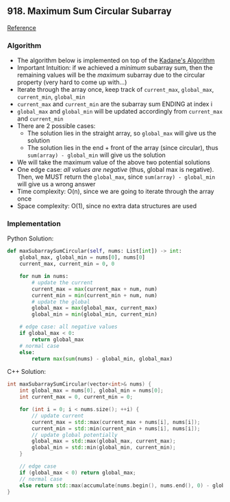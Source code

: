## 918. Maximum Sum Circular Subarray
[Reference](https://www.youtube.com/watch?v=fxT9KjakYPM)
### Algorithm
- The algorithm below is implemented on top of the [Kadane's Algorithm](https://itnext.io/kadanes-algorithm-identify-pattern-12d96ea3de24)
- Important Intuition: if we achieved a *minimum* subarray sum, then the remaining values will be the *maximum* subarray due to the circular property (very hard to come up with...)
- Iterate through the array once, keep track of `current_max`, `global_max`, `current_min`, `global_min`
- `current_max` and `current_min` are the subarray sum ENDING at index i
- `global_max` and `global_min` will be updated accordingly from `current_max` and `current_min`
- There are 2 possible cases:
    - The solution lies in the straight array, so `global_max` will give us the solution
    - The solution lies in the end + front of the array (since circular), thus `sum(array) - global_min` will give us the solution
- We will take the maximum value of the above two potential solutions
- One edge case: *all values are negative* (thus, global max is negative). Then, we MUST return the `global_max`, since `sum(array) - global_min` will give us a wrong answer
- Time complexity: O(n), since we are going to iterate through the array once
- Space complexity: O(1), since no extra data structures are used
### Implementation
Python Solution:
```Python
def maxSubarraySumCircular(self, nums: List[int]) -> int:
    global_max, global_min = nums[0], nums[0]
    current_max, current_min = 0, 0

    for num in nums:
        # update the current
        current_max = max(current_max + num, num)
        current_min = min(current_min + num, num)
        # update the global
        global_max = max(global_max, current_max)
        global_min = min(global_min, current_min)

    # edge case: all negative values
    if global_max < 0:
        return global_max
    # normal case
    else:
        return max(sum(nums) - global_min, global_max)
```
C++ Solution:
```cpp
int maxSubarraySumCircular(vector<int>& nums) {
    int global_max = nums[0], global_min = nums[0];
    int current_max = 0, current_min = 0;

    for (int i = 0; i < nums.size(); ++i) {
        // update current
        current_max = std::max(current_max + nums[i], nums[i]);
        current_min = std::min(current_min + nums[i], nums[i]);
        // update global potentially
        global_max = std::max(global_max, current_max);
        global_min = std::min(global_min, current_min);
    }

    // edge case
    if (global_max < 0) return global_max;
    // normal case
    else return std::max(accumulate(nums.begin(), nums.end(), 0) - global_min, global_max);
}
```